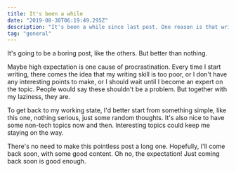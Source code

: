 ```yaml
---
title: It's been a while
date: "2019-08-30T06:19:49.295Z"
description: "It's been a while since last post. One reason is that writing in English is still hard for me, and I don't want to give up. Of cause being lazy is another reason."
tag: "general"
---
```


It's going to be a boring post, like the others. But better than nothing. 

Maybe high expectation is one cause of procrastination. Every time I start writing, there comes the idea that my writing skill is too poor, or I don't have any interesting points to make, or I should wait until I become an expert on the topic. People would say these shouldn't be a problem. But together with my laziness, they are.

To get back to my working state, I'd better start from something simple, like this one, nothing serious, just some random thoughts. It's also nice to have some non-tech topics now and then. Interesting topics could keep me staying on the way.

There's no need to make this pointless post a long one. Hopefully, I'll come back soon, with some good content. Oh no, the expectation! Just coming back soon is good enough.

